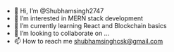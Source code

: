 - 👋 Hi, I’m @Shubhamsingh2747
- 👀 I’m interested in MERN stack development
- 🌱 I’m currently learning React and Blockchain basics
- 💞️ I’m looking to collaborate on ...
- 📫 How to reach me shubhamsinghcsk@gmail.com

<!---
Shubhamsingh2747/Shubhamsingh2747 is a ✨ special ✨ repository because its `README.md` (this file) appears on your GitHub profile.
You can click the Preview link to take a look at your changes.
--->
